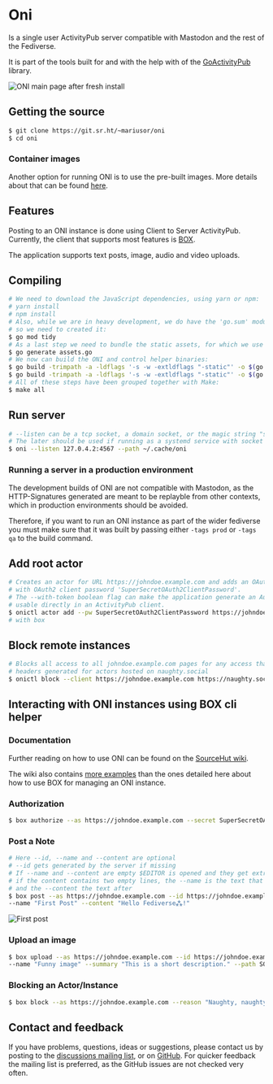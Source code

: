 # Oni

Is a single user ActivityPub server compatible with Mastodon and the rest of the Fediverse.

It is part of the tools built for and with the help with of the [GoActivityPub](https://github.com/go-ap) library.

![ONI main page after fresh install](https://git.sr.ht/~mariusor/go-activitypub-doc/blob/master/oni/img/oni-index.png)

## Getting the source

```sh
$ git clone https://git.sr.ht/~mariusor/oni
$ cd oni
```

### Container images

Another option for running ONI is to use the pre-built images. More details about that can be found [here](./images/README.md).

## Features

Posting to an ONI instance is done using Client to Server ActivityPub. 
Currently, the client that supports most features is [BOX](https://git.sr.ht/~mariusor/box).

The application supports text posts, image, audio and video uploads.

## Compiling

```sh
# We need to download the JavaScript dependencies, using yarn or npm:
# yarn install
# npm install
# Also, while we are in heavy development, we do have the 'go.sum' module checksum file in the repository,
# so we need to created it:
$ go mod tidy
# As a last step we need to bundle the static assets, for which we use go:generate with the 'esbuilder' API:
$ go generate assets.go
# We now can build the ONI and control helper binaries:
$ go build -trimpath -a -ldflags '-s -w -extldflags "-static"' -o $(go env GOPATH)/bin/oni ./cmd/oni/main.go
$ go build -trimpath -a -ldflags '-s -w -extldflags "-static"' -o $(go env GOPATH)/bin/onictl ./cmd/ctl/main.go
# All of these steps have been grouped together with Make:
$ make all
```

## Run server

```sh
# --listen can be a tcp socket, a domain socket, or the magic string "systemd"
# The later should be used if running as a systemd service with socket activation
$ oni --listen 127.0.4.2:4567 --path ~/.cache/oni
```

### Running a server in a production environment

The development builds of ONI are not compatible with Mastodon, as the HTTP-Signatures generated are meant to be
replayble from other contexts, which in production environments should be avoided.

Therefore, if you want to run an ONI instance as part of the wider fediverse you must make sure that it was built by
passing either `-tags prod` or `-tags qa` to the build command.

## Add root actor

```sh
# Creates an actor for URL https://johndoe.example.com and adds an OAuth2 client application with name 'johndoe.example.com'
# with OAuth2 client password 'SuperSecretOAuth2ClientPassword'. 
# The --with-token boolean flag can make the application generate an Authorization header containing a Bearer token 
# usable directly in an ActivityPub client.
$ onictl actor add --pw SuperSecretOAuth2ClientPassword https://johndoe.example.com
# with box
```

## Block remote instances

```sh
# Blocks all access to all johndoe.example.com pages for any access that has requests with Authorization 
# headers generated for actors hosted on naughty.social
$ onictl block --client https://johndoe.example.com https://naughty.social
```

## Interacting with ONI instances using BOX cli helper

### Documentation

Further reading on how to use ONI can be found on
the [SourceHut wiki](https://man.sr.ht/~mariusor/go-activitypub/oni/index.md).

The wiki also contains [more examples](https://man.sr.ht/~mariusor/go-activitypub/oni/box-cli-examples.md) than the ones
detailed here about how to use BOX for managing an ONI instance.

### Authorization

```sh
$ box authorize --as https://johndoe.example.com --secret SuperSecretOAuth2ClientPassword 
```

### Post a Note

```sh
# Here --id, --name and --content are optional
# --id gets generated by the server if missing
# If --name and --content are empty $EDITOR is opened and they get extracted from the result
# if the content contains two empty lines, the --name is the text that precedes them, 
# and the --content the text after
$ box post --as https://johndoe.example.com --id https://johndoe.example.com/posts/first \
--name "First Post" --content "Hello Fediverse⁂!"
```

![First post](https://git.sr.ht/~mariusor/go-activitypub-doc/blob/master/oni/img/oni-first-post.png)

### Upload an image

```sh
$ box upload --as https://johndoe.example.com --id https://johndoe.example.com/uploads/funny \
--name "Funny image" --summary "This is a short description." --path SOME/PATH/funny.jpg
```

### Blocking an Actor/Instance

```sh
$ box block --as https://johndoe.example.com --reason "Naughty, naughty!" https://naughty.social
```

## Contact and feedback

If you have problems, questions, ideas or suggestions, please contact us by posting to
the [discussions mailing list](https://lists.sr.ht/~mariusor/go-activitypub-discuss), or
on [GitHub](https://github.com/mariusor/oni/issues).
For quicker feedback the mailing list is preferred, as the GitHub issues are not checked very often.
